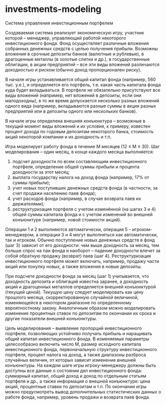 # investments-modeling
Система управления инвестиционным портфелем

Создаваемая система реализует экономическую игру, участник которой – менеджер, управляющий работой некоторого инвестиционного фонда. Фонд осуществляет различные вложения собранных денежных средств с целью получения прибыли. Возможны вложения в срочные депозиты банков (валютные и рублевые), в драгоценные металлы (в золотые слитки и др.), в государственные облигации, в акции предприятий – все эти виды вложений различаются доходностью и риском (обычно доход пропорционален риску).

В начале игры устанавливается общий капитал фонда (например, 560 тыс. у.е.), и определяется его портфель, т.е. какая часть капитала фонда куда будет вкладываться. В портфеле не обязательно присутствуют все виды вложений (например, нет вложений в депозиты, если они малодоходны), в то же время допускается несколько разных вложений одного вида (например, вкладываются разные суммы в акции разных предприятий или в депозиты одного или нескольких банков).

В начале игры определена внешняя конъюнктура – возможные в текущий момент виды вложений и их условия, к примеру, известен процент дохода по годовым депозитам некоторого банка, стоимость акций некоторой компании и их доходность и т.п.

Игра моделирует работу фонда в течение М месяцев (12 ≤ М ≤ 30). Шаг моделирования – один месяц, в конце каждого месяца выполняется:
1. подсчет доходности по всем составляющим инвестиционного портфеля,
определение общей суммы прибыли и процента доходности за этот месяц;
2. выплата государству налога на доход фонда (например, 17% от суммы
прибыли);
3. учет новых поступивших денежных средств фонда (в частности, за счет
продажи населению паев фонда);
4. учет расходов фонда (например, в случае возврата паев их держателями);
5. реструктуризация портфеля с учетом изменённой (на шагах 3 и 4) общей
суммы капитала фонда и с учетом изменений во внешней конъюнктуре
(например, новой стоимости акций).

Операции 1 и 2 выполняются автоматически, операция 5 – игроком-менеджером, а операции 3 и 4 могут выполняться как автоматически, так и игроком. Обычно поступление новых денежных средств в фонд (шаг 3) зависит от его доходности: чем выше доходность за месяц, тем больше спрос на паи фонда и наоборот – падение доходности влечет за собой обратную продажу (возврат) паев (шаг 4). Реструктуризация инвестиционного портфеля может включать, например, продажу части акций или покупку новых, а также вложения в новые депозиты.

При подсчете доходности фонда за месяц (шаг 1) учитывается, что доходность депозита и облигаций известна заранее, а доходность акций и драгоценных металлов определяется внешней конъюнктурой (текущей ценой). Текущую цену следует моделировать как цену прошлого месяца, скорректированную случайной величиной, изменяющейся в некотором диапазоне по определенному вероятностному закону. Аналогичным образом можно моделировать изменение процентных ставок по депозитам по окончании их срока и другие показатели внешней конъюнктуры.

Цель моделирования – выявление пропорций инвестиционного портфеля, позволяющих устойчиво получать прибыль и наращивать общий капитал инвестиционного фонда. В изменяемые параметры целесообразно включить число М, размер исходного капитала инвестиционного фонда, первоначальную структуру инвестиционного портфеля, процент налога на доход, а также диапазоны разброса случайных величин, от которых зависит изменение внешней конъюнктуры.
На каждом шаге игры игроку-менеджеру должны быть доступны все данные о состоянии дел инвестиционного фонда: суммарный капитал, общий доход и доход по отдельным статьям портфеля и др., а также информация о внешней конъюнктуре: цена акций, процентные ставки по депозитам и т.п. По окончании игры можно предусмотреть вывод дополнительных статистических данных о работе фонда, например, уровень продажи и возврата паев фонда.
